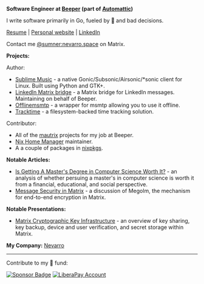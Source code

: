 **Software Engineer at [Beeper](https://beeper.com) (part of [Automattic](https://automattic.com/))**

I write software primarily in Go, fueled by 🍣 and bad decisions.

[Resume](https://sumnerevans.com/portfolio/resume.pdf) | [Personal website](https://sumnerevans.com?src=gh) | [LinkedIn](https://www.linkedin.com/in/sumnerevans)

Contact me [@sumner:nevarro.space](https://matrix.to/#/@sumner:nevarro.space) on Matrix.

**Projects:**

Author:
* [Sublime Music](https://github.com/sublime-music/sublime-music) - a native Gonic/Subsonic/Airsonic/\*sonic client for Linux. Built using Python and GTK+.
* [LinkedIn Matrix bridge](https://github.com/beeper/linkedin) - a Matrix bridge for LinkedIn messages. Maintaining on behalf of Beeper.
* [Offlinemsmtp](https://github.com/sumnerevans/offlinemsmtp) - a wrapper for msmtp allowing you to use it offline.
* [Tracktime](https://github.com/sumnerevans/tracktime) - a filesystem-backed time tracking solution.

Contributor:
* All of the [mautrix](https://github.com/mautrix) projects for my job at Beeper.
* [Nix Home Manager](https://github.com/nix-community/home-manager) maintainer.
* A a couple of packages in [nixpkgs](https://github.com/NixOS/nixpkgs).

**Notable Articles:**

* [Is Getting A Master's Degree in Computer Science Worth It?](https://sumnerevans.com/posts/school/is-getting-a-masters-in-cs-worth-it?src=ghreadme) - an analysis of whether persuing a master's in computer science is worth it from a financial, educational, and social perspective.
* [Message Security in Matrix](https://sumnerevans.com/posts/matrix/megolm?src=ghreadme) - a discussion of Megolm, the mechanism for end-to-end encryption in Matrix.

**Notable Presentations:**

* [Matrix Cryptographic Key Infrastructure](https://sumnerevans.com/posts/matrix/cryptographic-key-infrastructure?src=ghreadme) - an overview of key sharing, key backup, device and user verification, and secret storage within Matrix.

**My Company:** [Nevarro](https://nevarro.space)

---

Contribute to my 🍣 fund:

[![Sponsor Badge](https://img.shields.io/github/sponsors/sumnerevans?logo=github)](https://github.com/sponsors/sumnerevans)
[![LiberaPay Account](http://img.shields.io/liberapay/receives/sumner.svg?logo=liberapay)](https://liberapay.com/sumner/donate)
